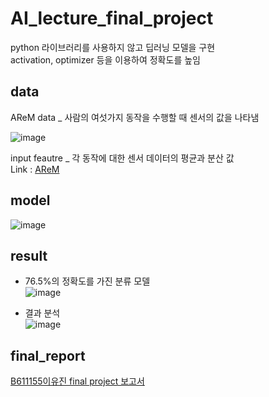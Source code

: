 # AI_lecture_final_project
python 라이브러리를 사용하지 않고 딥러닝 모델을 구현  
activation, optimizer 등을 이용하여 정확도를 높임

## data 
AReM data _ 사람의 여섯가지 동작을 수행할 때 센서의 값을 나타냄  

![image](https://user-images.githubusercontent.com/43367868/102026299-6ae08600-3de0-11eb-9bcc-ad0803387a55.png)

input feautre _ 각 동작에 대한 센서 데이터의 평균과 분산 값  
Link : [AReM](https://archive-beta.ics.uci.edu/ml/datasets#AReM)

## model  
![image](https://user-images.githubusercontent.com/43367868/114256902-73944200-99f7-11eb-9627-94e855b4586e.png)

## result  
- 76.5%의 정확도를 가진 분류 모델  
![image](https://user-images.githubusercontent.com/43367868/114256942-a50d0d80-99f7-11eb-9f9e-e146b12a186f.png)  

- 결과 분석  
![image](https://user-images.githubusercontent.com/43367868/114256978-c66df980-99f7-11eb-87f1-069ffe910868.png)

## final_report
[B611155이유진 final project 보고서](https://github.com/Yiujin/AI_lecture_final_project/blob/main/B611155%2B%EC%9D%B4%EC%9C%A0%EC%A7%84%2Bfinal%2Bproject%2B%EB%B3%B4%EA%B3%A0%EC%84%9C.pdf)
